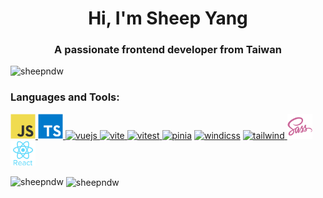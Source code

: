 <h1 align="center">Hi, I'm Sheep Yang</h1>
<h3 align="center">A passionate frontend developer from Taiwan</h3>

<p align="left"> <img src="https://komarev.com/ghpvc/?username=sheepndw&label=Profile%20views&color=0e75b6&style=flat" alt="sheepndw" /> </p>

<p align="left">
</p>
<h3 align="left">Languages and Tools:</h3>
<p align="left">  <a href="https://developer.mozilla.org/en-US/docs/Web/JavaScript" target="_blank" rel="noreferrer"> <img src="https://raw.githubusercontent.com/devicons/devicon/master/icons/javascript/javascript-original.svg" alt="javascript" width="40" height="40"/> </a> <a href="https://www.typescriptlang.org/" target="_blank" rel="noreferrer"> <img src="https://raw.githubusercontent.com/devicons/devicon/master/icons/typescript/typescript-original.svg" alt="typescript" width="40" height="40"/> </a> <a href="https://vuejs.org/" target="_blank" rel="noreferrer"> <img src="https://raw.githubusercontent.com/vuejs/docs/a77f9e210eefce9eedf6326d712f93eabf7d1acd/src/public/logo.svg" alt="vuejs" width="40" height="40"/> </a> <a href="https://vitejs.dev/" target="_blank" rel="noreferrer"> <img src="https://raw.githubusercontent.com/vitejs/vite/364aae13f0826169e8b1c5db41ac6b5bb2756958/docs/images/vite.svg" alt="vite" width="40" height="40"/> <a href="https://vitest.dev/" target="_blank" rel="noreferrer"> <img src="https://vitest.dev/logo-shadow.svg" alt="vitest" width="40" height="40"/> </a> <a href="https://pinia.vuejs.org/" target="_blank" rel="noreferrer"> <img src="https://pinia.vuejs.org/logo.svg" alt="pinia" width="40" height="40"/></a> <a href="https://windicss.org/" target="_blank" rel="noreferrer"> <img src="https://windicss.org/assets/logo.svg" alt="windicss" width="40" height="40"/></a>  <a href="https://tailwindcss.com/" target="_blank" rel="noreferrer"> <img src="https://www.vectorlogo.zone/logos/tailwindcss/tailwindcss-icon.svg" alt="tailwind" width="40" height="40"/> </a> <a href="https://sass-lang.com" target="_blank" rel="noreferrer"> <img src="https://raw.githubusercontent.com/devicons/devicon/master/icons/sass/sass-original.svg" alt="sass" width="40" height="40"/> </a> <a href="https://reactjs.org/" target="_blank" rel="noreferrer"> <img src="https://raw.githubusercontent.com/devicons/devicon/master/icons/react/react-original-wordmark.svg" alt="react" width="40" height="40"/> </a> </p>

<p><img align="left" src="https://github-readme-stats.vercel.app/api/top-langs?username=sheepndw&show_icons=true&theme=tokyonight&locale=en&layout=compact" alt="sheepndw" /></p>

<p>&nbsp;<img align="center" src="https://github-readme-stats.vercel.app/api?username=sheepndw&show_icons=true&theme=tokyonight&locale=en" alt="sheepndw" /></p>

